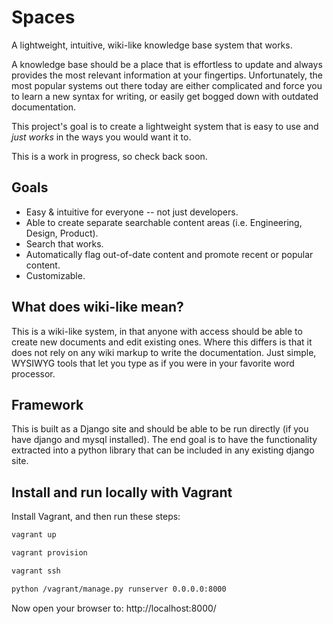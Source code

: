 # Spaces

A lightweight, intuitive, wiki-like knowledge base system that works.

A knowledge base should be a place that is effortless to update and always 
provides the most relevant information at your fingertips. Unfortunately, the most
popular systems out there today are either complicated and force you to learn
a new syntax for writing, or easily get bogged down with outdated documentation.

This project's goal is to create a lightweight system that is easy to use
and *just works* in the ways you would want it to. 

This is a work in progress, so check back soon.

## Goals

 * Easy & intuitive for everyone -- not just developers.
 * Able to create separate searchable content areas (i.e. Engineering, Design, Product).
 * Search that works.
 * Automatically flag out-of-date content and promote recent or popular content.
 * Customizable.

## What does wiki-like mean?

This is a wiki-like system, in that anyone with access should be able to create 
new documents and edit existing ones. Where this differs is that it does not rely 
on any wiki markup to write the documentation. Just simple, WYSIWYG tools that 
let you type as if you were in your favorite word processor.

## Framework

This is built as a Django site and should be able to be run directly (if you have
django and mysql installed). The end goal is to have the functionality extracted into
a python library that can be included in any existing django site.

## Install and run locally with Vagrant

Install Vagrant, and then run these steps:

```sh
vagrant up

vagrant provision

vagrant ssh

python /vagrant/manage.py runserver 0.0.0.0:8000
```

Now open your browser to: http://localhost:8000/